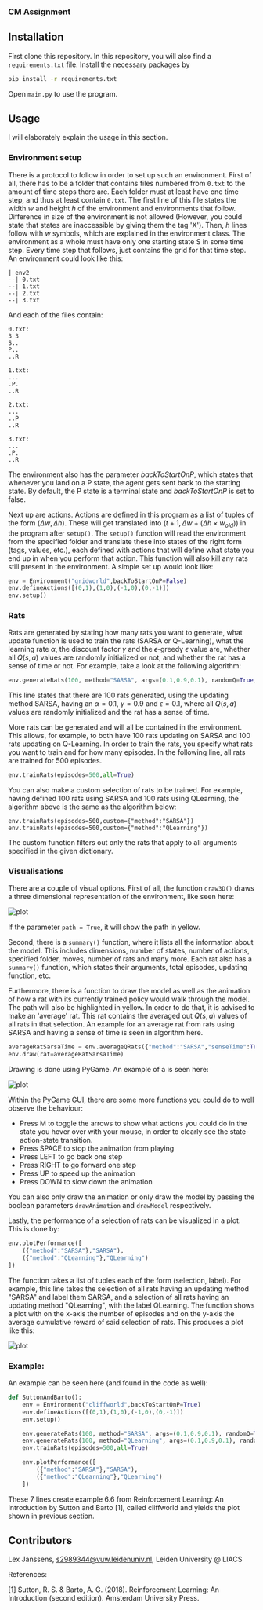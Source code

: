 ### CM Assignment

## Installation
First clone this repository. In this repository, you will also find a `requirements.txt` file. Install the necessary packages by

```bash
pip install -r requirements.txt
```

Open `main.py` to use the program.

## Usage
I will elaborately explain the usage in this section.

### Environment setup
There is a protocol to follow in order to set up such an environment. First of all, there has to be a folder that contains files numbered from `0.txt` to the amount of time steps there are. Each folder must at least have one time step, and thus at least contain `0.txt`. The first line of this file states the width _w_ and height _h_ of the environment and environments that follow. Difference in size of the environment is not allowed (However, you could state that states are inaccessible by giving them the tag 'X'). Then, _h_ lines follow with _w_ symbols, which are explained in the environment class. The environment as a whole must have only one starting state S in some time step. Every time step that follows, just contains the grid for that time step. An environment could look like this:

```
| env2
--| 0.txt
--| 1.txt
--| 2.txt
--| 3.txt
```
And each of the files contain:

```
0.txt:
3 3
S..
P..
..R

1.txt:
...
.P.
..R

2.txt:
...
..P
..R

3.txt:
...
.P.
..R
```

The environment also has the parameter _backToStartOnP_, which states that whenever you land on a P state, the agent gets sent back to the starting state. By default, the P state is a terminal state and _backToStartOnP_ is set to false.

Next up are actions. Actions are defined in this program as a list of tuples of the form $(\Delta w, \Delta h)$. These will get translated into $(t+1, \Delta w + (\Delta h \times w_{old}))$ in the program after `setup()`. The `setup()` function will read the environment from the specified folder and translate these into states of the right form (tags, values, etc.), each defined with actions that will define what state you end up in when you perform that action. This function will also kill any rats still present in the environment. A simple set up would look like:

```python
env = Environment("gridworld",backToStartOnP=False)
env.defineActions([(0,1),(1,0),(-1,0),(0,-1)])
env.setup()
```

### Rats
Rats are generated by stating how many rats you want to generate, what update function is used to train the rats (SARSA or Q-Learning), what the learning rate $\alpha$, the discount factor $\gamma$ and the $\epsilon$-greedy $\epsilon$ value are, whether all $Q(s,a)$ values are randomly initialized or not, and whether the rat has a sense of time or not. For example, take a look at the following algorithm:
```python
env.generateRats(100, method="SARSA", args=(0.1,0.9,0.1), randomQ=True, senseTime=True)
```
This line states that there are 100 rats generated, using the updating method SARSA, having an $\alpha = 0.1$, $\gamma = 0.9$ and $\epsilon = 0.1$, where all $Q(s,a)$ values are randomly initialized and the rat has a sense of time.

More rats can be generated and will all be contained in the environment. This allows, for example, to both have 100 rats updating on SARSA and 100 rats updating on Q-Learning. 
In order to train the rats, you specify what rats you want to train and for how many episodes. In the following line, all rats are trained for 500 episodes. 
```python
env.trainRats(episodes=500,all=True)
```
You can also make a custom selection of rats to be trained. For example, having defined 100 rats using SARSA and 100 rats using QLearning, the algorithm above is the same as the algorithm below:
```
env.trainRats(episodes=500,custom={"method":"SARSA"})
env.trainRats(episodes=500,custom={"method":"QLearning"})
```
The custom function filters out only the rats that apply to all arguments specified in the given dictionary.

### Visualisations
There are a couple of visual options. First of all, the function `draw3D()` draws a three dimensional representation of the environment, like seen here:

![plot](./assets/cyclicgrid(1).png)


If the parameter `path = True`, it will show the path in yellow. 

Second, there is a `summary()` function, where it lists all the information about the model. This includes dimensions, number of states, number of actions, specified folder, moves, number of rats and many more. Each rat also has a `summary()` function, which states their arguments, total episodes, updating function, etc. 

Furthermore, there is a function to draw the model as well as the animation of how a rat with its currently trained policy would walk through the model. The path will also be highlighted in yellow. In order to do that, it is advised to make an 'average' rat. This rat contains the averaged out $Q(s,a)$ values of all rats in that selection. An example for an average rat from rats using SARSA and having a sense of time is seen in algorithm here. 
```python
averageRatSarsaTime = env.averageQRats({"method":"SARSA","senseTime":True})
env.draw(rat=averageRatSarsaTime)
```
Drawing is done using PyGame. An example of a is seen here:

![plot](./assets/animation.gif)

Within the PyGame GUI, there are some more functions you could do to well observe the behaviour:

- Press M to toggle the arrows to show what actions you could do in the state you hover over with your mouse, in order to clearly see the state-action-state transition.
- Press SPACE to stop the animation from playing
- Press LEFT to go back one step
- Press RIGHT to go forward one step
- Press UP to speed up the animation
- Press DOWN to slow down the animation

You can also only draw the animation or only draw the model by passing the boolean parameters `drawAnimation` and `drawModel` respectively.

Lastly, the performance of a selection of rats can be visualized in a plot. This is done by:
```python
env.plotPerformance([
    ({"method":"SARSA"},"SARSA"),
    ({"method":"QLearning"},"QLearning")
])
```
The function takes a list of tuples each of the form (selection, label). For example, this line takes the selection of all rats having an updating method "SARSA" and label them SARSA, and a selection of all rats having an updating method "QLearning", with the label QLearning. The function shows a plot with on the x-axis the number of episodes and on the y-axis the average cumulative reward of said selection of rats. This produces a plot like this:

![plot](./assets/exampleplot.png)

### Example:
An example can be seen here (and found in the code as well):

```python
def SuttonAndBarto():
    env = Environment("cliffworld",backToStartOnP=True)
    env.defineActions([(0,1),(1,0),(-1,0),(0,-1)])
    env.setup()

    env.generateRats(100, method="SARSA", args=(0.1,0.9,0.1), randomQ=True, senseTime=True)
    env.generateRats(100, method="QLearning", args=(0.1,0.9,0.1), randomQ=True, senseTime=True)
    env.trainRats(episodes=500,all=True)

    env.plotPerformance([
        ({"method":"SARSA"},"SARSA"),
        ({"method":"QLearning"},"QLearning")
    ])
```
These 7 lines create example 6.6 from Reinforcement Learning: An Introduction by Sutton and Barto [1], called cliffworld and yields the plot shown in previous section.

## Contributors
Lex Janssens, s2989344@vuw.leidenuniv.nl, Leiden University @ LIACS

References:

[1] Sutton, R. S. & Barto, A. G. (2018). Reinforcement Learning: An Introduction (second edition). Amsterdam University Press.

